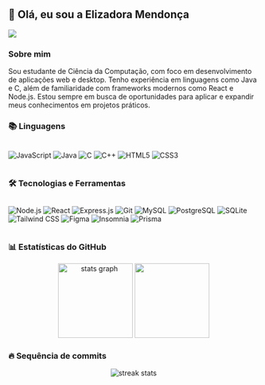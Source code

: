 ## 👋 Olá, eu sou a Elizadora Mendonça

![](https://komarev.com/ghpvc/?username=elizadora)

### Sobre mim
Sou estudante de Ciência da Computação, com foco em desenvolvimento de aplicações web e desktop. Tenho experiência em linguagens como Java e C, além de familiaridade com frameworks modernos como React e Node.js. Estou sempre em busca de oportunidades para aplicar e expandir meus conhecimentos em projetos práticos.


### 📚 Linguagens
<div style="display: flex; flex-direction: row; align-items: center; justify-content: start; flex-wrap: wrap; margin-top: 20px">
  
  ![JavaScript](https://img.shields.io/badge/JavaScript-323330?style=for-the-badge&logo=javascript&logoColor=F7DF1E)
  ![Java](https://img.shields.io/badge/Java-ED8B00?style=for-the-badge&logo=openjdk&logoColor=white)
  ![C](https://img.shields.io/badge/C-00599C?style=for-the-badge&logo=c&logoColor=white)
  ![C++](https://img.shields.io/badge/C%2B%2B-00599C?style=for-the-badge&logo=c%2B%2B&logoColor=white)
  ![HTML5](https://img.shields.io/badge/HTML5-E34F26?style=for-the-badge&logo=html5&logoColor=white)
  ![CSS3](https://img.shields.io/badge/CSS3-1572B6?style=for-the-badge&logo=css3&logoColor=white)
  
</div>


### 🛠️ Tecnologias e Ferramentas
<div style="display: flex; flex-direction: row; align-items: center; justify-content: start; flex-wrap: wrap">
  
  ![Node.js](https://img.shields.io/badge/Node.js-43853D?style=for-the-badge&logo=node.js&logoColor=white)
  ![React](https://img.shields.io/badge/React-20232A?style=for-the-badge&logo=react&logoColor=61DAFB)
  ![Express.js](https://img.shields.io/badge/Express%20js-000000?style=for-the-badge&logo=express&logoColor=white)
  ![Git](https://img.shields.io/badge/Git-F05032?style=for-the-badge&logo=git&logoColor=white)
  ![MySQL](https://img.shields.io/badge/MySQL-005C84?style=for-the-badge&logo=mysql&logoColor=white)
  ![PostgreSQL](https://img.shields.io/badge/PostgreSQL-316192?style=for-the-badge&logo=postgresql&logoColor=white)
  ![SQLite](https://img.shields.io/badge/SQLite-003B57?style=for-the-badge&logo=sqlite&logoColor=white)
  ![Tailwind CSS](https://img.shields.io/badge/Tailwind%20CSS-06B6D4?style=for-the-badge&logo=tailwind-css&logoColor=white)
  ![Figma](https://img.shields.io/badge/Figma-F24E1E?style=for-the-badge&logo=figma&logoColor=white)
  ![Insomnia](https://img.shields.io/badge/Insomnia-5849be?style=for-the-badge&logo=Insomnia&logoColor=white)
  ![Prisma](https://img.shields.io/badge/Prisma-2D3748?style=for-the-badge&logo=prisma&logoColor=white)
  
</div>
 

### 📊 Estatísticas do GitHub
<div align="center">
    <img src="https://github-readme-stats.vercel.app/api?username=elizadora&show_icons=true&theme=ayu-mirage" height="150" alt="stats graph" />
    <img height=150 src="https://github-readme-stats.vercel.app/api/top-langs?username=elizadora&layout=compact&langs_count=8&theme=ayu-mirage" />
    
</div>


### 🔥 Sequência de commits
<div align="center">
    <img src="https://github-readme-streak-stats.herokuapp.com/?user=elizadora&theme=ayu-mirage" alt="streak stats" />
</div>